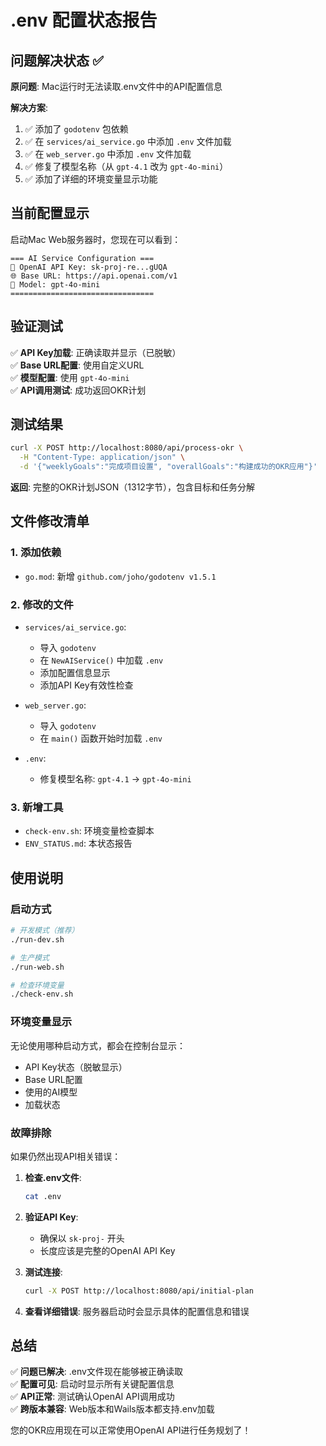 # .env 配置状态报告

## 问题解决状态 ✅

**原问题**: Mac运行时无法读取.env文件中的API配置信息

**解决方案**: 
1. ✅ 添加了 `godotenv` 包依赖
2. ✅ 在 `services/ai_service.go` 中添加 `.env` 文件加载
3. ✅ 在 `web_server.go` 中添加 `.env` 文件加载
4. ✅ 修复了模型名称（从 `gpt-4.1` 改为 `gpt-4o-mini`）
5. ✅ 添加了详细的环境变量显示功能

## 当前配置显示

启动Mac Web服务器时，您现在可以看到：

```
=== AI Service Configuration ===
🔑 OpenAI API Key: sk-proj-re...gUQA
🌐 Base URL: https://api.openai.com/v1
🤖 Model: gpt-4o-mini
================================
```

## 验证测试

✅ **API Key加载**: 正确读取并显示（已脱敏）  
✅ **Base URL配置**: 使用自定义URL  
✅ **模型配置**: 使用 `gpt-4o-mini`  
✅ **API调用测试**: 成功返回OKR计划  

## 测试结果

```bash
curl -X POST http://localhost:8080/api/process-okr \
  -H "Content-Type: application/json" \
  -d '{"weeklyGoals":"完成项目设置", "overallGoals":"构建成功的OKR应用"}'
```

**返回**: 完整的OKR计划JSON（1312字节），包含目标和任务分解

## 文件修改清单

### 1. 添加依赖
- `go.mod`: 新增 `github.com/joho/godotenv v1.5.1`

### 2. 修改的文件
- `services/ai_service.go`: 
  - 导入 `godotenv`
  - 在 `NewAIService()` 中加载 `.env`
  - 添加配置信息显示
  - 添加API Key有效性检查

- `web_server.go`:
  - 导入 `godotenv`
  - 在 `main()` 函数开始时加载 `.env`

- `.env`:
  - 修复模型名称: `gpt-4.1` → `gpt-4o-mini`

### 3. 新增工具
- `check-env.sh`: 环境变量检查脚本
- `ENV_STATUS.md`: 本状态报告

## 使用说明

### 启动方式
```bash
# 开发模式（推荐）
./run-dev.sh

# 生产模式
./run-web.sh

# 检查环境变量
./check-env.sh
```

### 环境变量显示
无论使用哪种启动方式，都会在控制台显示：
- API Key状态（脱敏显示）
- Base URL配置
- 使用的AI模型
- 加载状态

### 故障排除
如果仍然出现API相关错误：

1. **检查.env文件**:
   ```bash
   cat .env
   ```

2. **验证API Key**:
   - 确保以 `sk-proj-` 开头
   - 长度应该是完整的OpenAI API Key

3. **测试连接**:
   ```bash
   curl -X POST http://localhost:8080/api/initial-plan
   ```

4. **查看详细错误**:
   服务器启动时会显示具体的配置信息和错误

## 总结

✅ **问题已解决**: .env文件现在能够被正确读取  
✅ **配置可见**: 启动时显示所有关键配置信息  
✅ **API正常**: 测试确认OpenAI API调用成功  
✅ **跨版本兼容**: Web版本和Wails版本都支持.env加载  

您的OKR应用现在可以正常使用OpenAI API进行任务规划了！